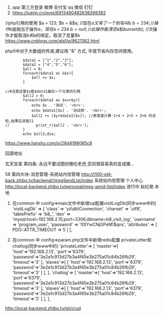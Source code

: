 1. app 第三方登录
	微博
	支付宝
	qq
	微信
	钉钉
2. https://juejin.cn/post/6913480482638266382


//php引用的使用
$a = 123;
$b = &$a;   //现在$a又有了一个别名叫$b
$b = 234;   //操作$b就相当于操作$a，现在$a = 234
$b = null;  //此操作能清空$a和$b
unset($b);  //次操作才能取消$b和$a的绑定，取消了变量$b
https://www.cnblogs.com/alsf/p/9621362.html

php5中对于大数组的传递,建议用 "&" 方式, 毕竟节省内存空间使用。

```
        $data1 = ["1","2","3"];
        $data2 = ["4","5","6"];
        $all = 0;
        foreach($data1 as &$x){
            $all += $x;
        }

//#注意这里$x是$data1最后一个元素的引用
        $all2 = 0;
        foreach($data2 as $x=>$y){
            echo $x . '测试'. '<br>';
            echo $data1[$x] . '测试燕'. '<br>';
            $all2 += ($y+$data1[$x]); //原意是计算:1+4 + 2+5 + 3+6 的总和,结果应该是21
//            print_r($all2 . '<br>');
        }
        echo $all2;die;

```
https://www.jianshu.com/p/28d4198085c8


回源地址

玄天宝录
第四条: 永远不要试图扮猪吃老虎,否则很容易真的变成猪...


58  第四大块-消息管理-系统站内信管理   http://t100-old-back.zhibo.tv/backend//msgSendList/index    系统站内信管理 个人中心    http://local-backend.zhibo.tv/personal/msg-send-list/index  进行中     赵红艳 本地



1. 在common 中 config=>main文件中新增sql配置visitLogDb(同步www中的)
        'visitLogDb' =>
            [
                'class' => 'yii\db\Connection',
                'charset' => 'utf8',
                'tablePrefix' => 'b8_',
                'dsn' => 'mysql:host=192.168.2.15;port=3306;dbname=b8_visit_log',
                'username' => 'program_user',
                'password' => '0SYwCNjGPeM!$qns',
                'attributes' => [
                    PDO::ATTR_TIMEOUT => 5
                ]
            ],

2. 在common 中 config=>param.php文件中新增redis配置 privateLetter和chatlog(同步www中的)
        'privateLetter'=>
            [
                'master'=>[
                    'host'=>'192.168.2.13',
                    'port'=>'6379',
                    'password'=>'3e2e1c913d27b3a4f45e3b275a01c84b26fb29',
                    'timeout'=>'3'
                ],
                'slaves'=>[
                    [
                        'host'=>'192.168.2.13',
                        'port'=>'6379',
                        'password'=>'3e2e1c913d27b3a4f45e3b275a01c84b26fb29',
                        'timeout'=>'3'
                    ]
                ],
            ],
        'chatlog'=>
            [
                'master'=>[
                    'host'=>'192.168.2.13',
                    'port'=>'6379',
                    'password'=>'3e2e1c913d27b3a4f45e3b275a01c84b26fb29',
                    'timeout'=>'3'
                ],
                'slaves'=>[
                    [
                        'host'=>'192.168.2.13',
                        'port'=>'6379',
                        'password'=>'3e2e1c913d27b3a4f45e3b275a01c84b26fb29',
                        'timeout'=>'3'
                    ]
                ],
            ],



http://local-backend.zhibo.tv/gii/crud